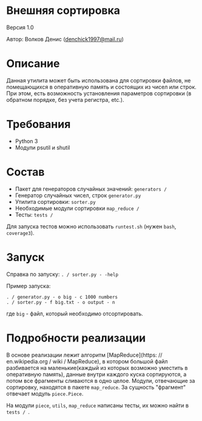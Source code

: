 # Внешняя сортировка

Версия 1.0

Автор: Волков Денис (denchick1997@mail.ru)

# Описание

Данная утилита может быть использована для сортировки файлов, не помещающихся в оперативную память и состоящих из чисел или строк. При этом, есть возможность установления параметров сортировки (в обратном порядке, без учета регистра, etc.).

# Требования

* Python 3
* Модули psutil и shutil

# Состав

* Пакет для генераторов случайных значений: `generators / `
* Генератор случайных чисел, строк `generator.py`
* Утилита сортировки: `sorter.py`
* Необходимые модули сортировки `map_reduce / `
* Тесты: `tests / `

Для запуска тестов можно использовать `runtest.sh` (нужен `bash`, `coverage3`).

# Запуск

Справка по запуску: `. / sorter.py - -help`

Пример запуска:

```
. / generator.py - o big - c 1000 numbers
. / sorter.py - f big.txt - o output - n
```

где `big` - файл, который необходимо отсортировать.

# Подробности реализации

В основе реализации лежит алгоритм [MapReduce](https: // en.wikipedia.org / wiki / MapReduce), в котором большой файл разбивается на маленькие(каждый из которых возможно уместить в оперативную память), данные внутри каждого куска сортируются, а потом все фрагменты сливаются в одно целое. Модули, отвечающие за сортировку, находятся в пакете `map_reduce`. За сущность "фрагмент" отвечает модуль `piece.Piece`.

На модули `piece`, `utils`, `map_reduce` написаны тесты, их можно найти в `tests / `.
